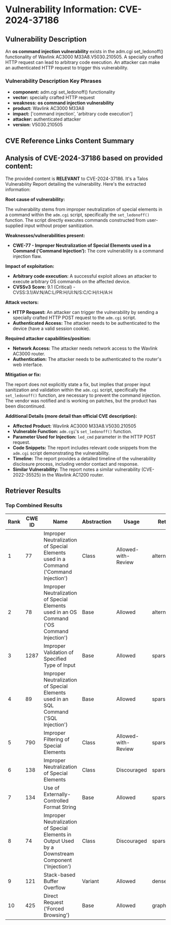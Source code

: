 # Vulnerability Information: CVE-2024-37186

## Vulnerability Description
An **os command injection vulnerability** exists in the adm.cgi set_ledonoff() functionality of Wavlink AC3000 M33A8.V5030.210505. A specially crafted HTTP request can lead to arbitrary code execution. An attacker can make an authenticated HTTP request to trigger this vulnerability.

### Vulnerability Description Key Phrases
- **component:** adm.cgi set_ledonoff() functionality
- **vector:** specially crafted HTTP request
- **weakness:** **os command injection vulnerability**
- **product:** Wavlink AC3000 M33A8
- **impact:** ['command injection', 'arbitrary code execution']
- **attacker:** authenticated attacker
- **version:** V5030.210505

## CVE Reference Links Content Summary
## Analysis of CVE-2024-37186 based on provided content:

The provided content is **RELEVANT** to CVE-2024-37186. It's a Talos Vulnerability Report detailing the vulnerability. Here's the extracted information:

**Root cause of vulnerability:**

The vulnerability stems from improper neutralization of special elements in a command within the `adm.cgi` script, specifically the `set_ledonoff()` function. The script directly executes commands constructed from user-supplied input without proper sanitization.

**Weaknesses/vulnerabilities present:**

*   **CWE-77 - Improper Neutralization of Special Elements used in a Command (‘Command Injection’):**  The core vulnerability is a command injection flaw.

**Impact of exploitation:**

*   **Arbitrary code execution:** A successful exploit allows an attacker to execute arbitrary OS commands on the affected device.
*   **CVSSv3 Score:** 9.1 (Critical) - CVSS:3.1/AV:N/AC:L/PR:H/UI:N/S:C/C:H/I:H/A:H

**Attack vectors:**

*   **HTTP Request:** An attacker can trigger the vulnerability by sending a specially crafted HTTP POST request to the `adm.cgi` script.
*   **Authenticated Access:** The attacker needs to be authenticated to the device (have a valid session cookie).

**Required attacker capabilities/position:**

*   **Network Access:** The attacker needs network access to the Wavlink AC3000 router.
*   **Authentication:** The attacker needs to be authenticated to the router's web interface.

**Mitigation or fix:**

The report does not explicitly state a fix, but implies that proper input sanitization and validation within the `adm.cgi` script, specifically the `set_ledonoff()` function, are necessary to prevent the command injection. The vendor was notified and is working on patches, but the product has been discontinued.

**Additional Details (more detail than official CVE description):**

*   **Affected Product:** Wavlink AC3000 M33A8.V5030.210505
*   **Vulnerable Function:** `adm.cgi`'s `set_ledonoff()` function.
*   **Parameter Used for Injection:** `led_cmd` parameter in the HTTP POST request.
*   **Code Snippets:** The report includes relevant code snippets from the `adm.cgi` script demonstrating the vulnerability.
*   **Timeline:** The report provides a detailed timeline of the vulnerability disclosure process, including vendor contact and response.
*   **Similar Vulnerability:** The report notes a similar vulnerability (CVE-2022-35525) in the Wavlink AC1200 router.

## Retriever Results

### Top Combined Results

| Rank | CWE ID | Name | Abstraction | Usage  | Retrievers | Individual Scores |
|------|--------|------|-------------|-------|------------|-------------------|
| 1 | 77 | Improper Neutralization of Special Elements used in a Command ('Command Injection') | Class | Allowed-with-Review | alternate_terms | 0.800 |
| 2 | 78 | Improper Neutralization of Special Elements used in an OS Command ('OS Command Injection') | Base | Allowed | alternate_terms | 0.800 |
| 3 | 1287 | Improper Validation of Specified Type of Input | Base | Allowed | sparse | 0.280 |
| 4 | 89 | Improper Neutralization of Special Elements used in an SQL Command ('SQL Injection') | Base | Allowed | sparse | 0.276 |
| 5 | 790 | Improper Filtering of Special Elements | Class | Allowed-with-Review | sparse | 0.266 |
| 6 | 138 | Improper Neutralization of Special Elements | Class | Discouraged | sparse | 0.265 |
| 7 | 134 | Use of Externally-Controlled Format String | Base | Allowed | sparse | 0.261 |
| 8 | 74 | Improper Neutralization of Special Elements in Output Used by a Downstream Component ('Injection') | Class | Discouraged | sparse | 0.243 |
| 9 | 121 | Stack-based Buffer Overflow | Variant | Allowed | dense | 0.581 |
| 10 | 425 | Direct Request ('Forced Browsing') | Base | Allowed | graph | 0.002 |

